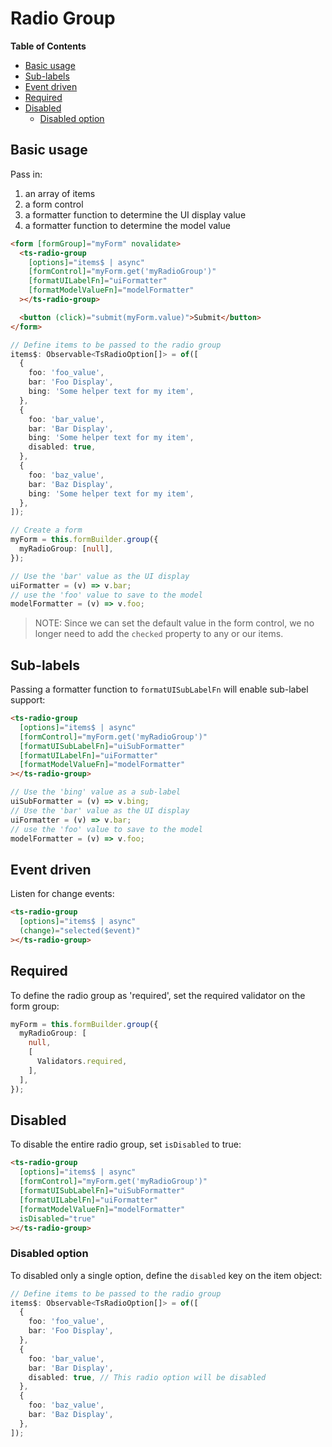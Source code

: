 <h1>Radio Group</h1>


<!-- START doctoc generated TOC please keep comment here to allow auto update -->
<!-- DON'T EDIT THIS SECTION, INSTEAD RE-RUN doctoc TO UPDATE -->
**Table of Contents**

- [Basic usage](#basic-usage)
- [Sub-labels](#sub-labels)
- [Event driven](#event-driven)
- [Required](#required)
- [Disabled](#disabled)
  - [Disabled option](#disabled-option)

<!-- END doctoc generated TOC please keep comment here to allow auto update -->


## Basic usage

Pass in:

1. an array of items
1. a form control
1. a formatter function to determine the UI display value
1. a formatter function to determine the model value

```html
<form [formGroup]="myForm" novalidate>
  <ts-radio-group
    [options]="items$ | async"
    [formControl]="myForm.get('myRadioGroup')"
    [formatUILabelFn]="uiFormatter"
    [formatModelValueFn]="modelFormatter"
  ></ts-radio-group>

  <button (click)="submit(myForm.value)">Submit</button>
</form>
```

```typescript
// Define items to be passed to the radio group
items$: Observable<TsRadioOption[]> = of([
  {
    foo: 'foo_value',
    bar: 'Foo Display',
    bing: 'Some helper text for my item',
  },
  {
    foo: 'bar_value',
    bar: 'Bar Display',
    bing: 'Some helper text for my item',
    disabled: true,
  },
  {
    foo: 'baz_value',
    bar: 'Baz Display',
    bing: 'Some helper text for my item',
  },
]);

// Create a form
myForm = this.formBuilder.group({
  myRadioGroup: [null],
});

// Use the 'bar' value as the UI display
uiFormatter = (v) => v.bar;
// use the 'foo' value to save to the model
modelFormatter = (v) => v.foo;
```

> NOTE: Since we can set the default value in the form control, we no longer need to add the
> `checked` property to any or our items.


## Sub-labels

Passing a formatter function to `formatUISubLabelFn` will enable sub-label support:

```html
<ts-radio-group
  [options]="items$ | async"
  [formControl]="myForm.get('myRadioGroup')"
  [formatUISubLabelFn]="uiSubFormatter"
  [formatUILabelFn]="uiFormatter"
  [formatModelValueFn]="modelFormatter"
></ts-radio-group>
```

```typescript
// Use the 'bing' value as a sub-label
uiSubFormatter = (v) => v.bing;
// Use the 'bar' value as the UI display
uiFormatter = (v) => v.bar;
// use the 'foo' value to save to the model
modelFormatter = (v) => v.foo;
```


## Event driven

Listen for change events:

```html
<ts-radio-group
  [options]="items$ | async"
  (change)="selected($event)"
></ts-radio-group>
```


## Required

To define the radio group as 'required', set the required validator on the form group:

```typescript
myForm = this.formBuilder.group({
  myRadioGroup: [
    null,
    [
      Validators.required,
    ],
  ],
});
```


## Disabled

To disable the entire radio group, set `isDisabled` to true:

```html
<ts-radio-group
  [options]="items$ | async"
  [formControl]="myForm.get('myRadioGroup')"
  [formatUISubLabelFn]="uiSubFormatter"
  [formatUILabelFn]="uiFormatter"
  [formatModelValueFn]="modelFormatter"
  isDisabled="true"
></ts-radio-group>
```

### Disabled option

To disabled only a single option, define the `disabled` key on the item object:

```typescript
// Define items to be passed to the radio group
items$: Observable<TsRadioOption[]> = of([
  {
    foo: 'foo_value',
    bar: 'Foo Display',
  },
  {
    foo: 'bar_value',
    bar: 'Bar Display',
    disabled: true, // This radio option will be disabled
  },
  {
    foo: 'baz_value',
    bar: 'Baz Display',
  },
]);
```

